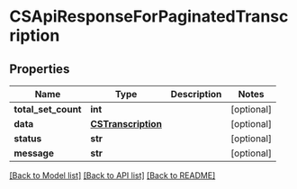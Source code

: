# CSApiResponseForPaginatedTranscription

## Properties
Name | Type | Description | Notes
------------ | ------------- | ------------- | -------------
**total_set_count** | **int** |  | [optional] 
**data** | [**CSTranscription**](CSTranscription.md) |  | [optional] 
**status** | **str** |  | [optional] 
**message** | **str** |  | [optional] 

[[Back to Model list]](../README.md#documentation-for-models) [[Back to API list]](../README.md#documentation-for-api-endpoints) [[Back to README]](../README.md)


